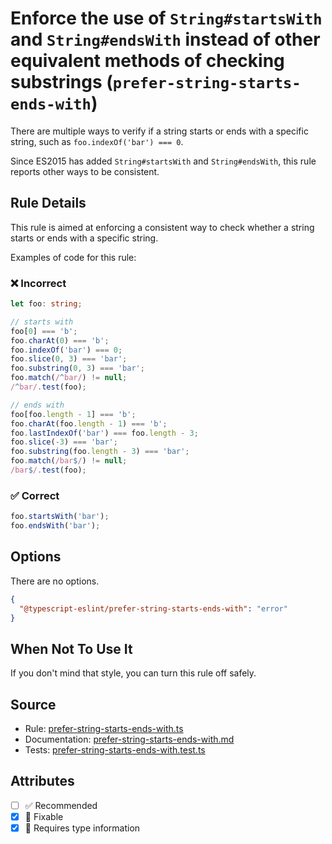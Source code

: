 # Enforce the use of `String#startsWith` and `String#endsWith` instead of other equivalent methods of checking substrings (`prefer-string-starts-ends-with`)

There are multiple ways to verify if a string starts or ends with a specific string, such as `foo.indexOf('bar') === 0`.

Since ES2015 has added `String#startsWith` and `String#endsWith`, this rule reports other ways to be consistent.

## Rule Details

This rule is aimed at enforcing a consistent way to check whether a string starts or ends with a specific string.

Examples of code for this rule:

<!--tabs-->

### ❌ Incorrect

```ts
let foo: string;

// starts with
foo[0] === 'b';
foo.charAt(0) === 'b';
foo.indexOf('bar') === 0;
foo.slice(0, 3) === 'bar';
foo.substring(0, 3) === 'bar';
foo.match(/^bar/) != null;
/^bar/.test(foo);

// ends with
foo[foo.length - 1] === 'b';
foo.charAt(foo.length - 1) === 'b';
foo.lastIndexOf('bar') === foo.length - 3;
foo.slice(-3) === 'bar';
foo.substring(foo.length - 3) === 'bar';
foo.match(/bar$/) != null;
/bar$/.test(foo);
```

### ✅ Correct

```ts
foo.startsWith('bar');
foo.endsWith('bar');
```

## Options

There are no options.

```json
{
  "@typescript-eslint/prefer-string-starts-ends-with": "error"
}
```

## When Not To Use It

If you don't mind that style, you can turn this rule off safely.

## Source

- Rule: [prefer-string-starts-ends-with.ts](https://github.com/typescript-eslint/typescript-eslint/blob/main/packages/eslint-plugin/src/rules/prefer-string-starts-ends-with.ts)
- Documentation: [prefer-string-starts-ends-with.md](https://github.com/typescript-eslint/typescript-eslint/blob/main/packages/eslint-plugin/docs/rules/prefer-string-starts-ends-with.md)
- Tests: [prefer-string-starts-ends-with.test.ts](https://github.com/typescript-eslint/typescript-eslint/blob/main/packages/eslint-plugin/tests/rules/prefer-string-starts-ends-with.test.ts)

## Attributes

- [ ] ✅ Recommended
- [x] 🔧 Fixable
- [x] 💭 Requires type information
